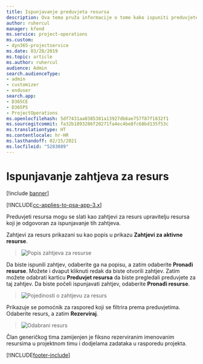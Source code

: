 ```yaml
---
title: Ispunjavanje preduvjeta resursa
description: Ova tema pruža informacije o tome kako ispuniti preduvjete resursa.
author: ruhercul
manager: kfend
ms.service: project-operations
ms.custom:
- dyn365-projectservice
ms.date: 03/28/2019
ms.topic: article
ms.author: ruhercul
audience: Admin
search.audienceType:
- admin
- customizer
- enduser
search.app:
- D365CE
- D365PS
- ProjectOperations
ms.openlocfilehash: 5df7431aa0385381a13927db6ae757f87f1832f1
ms.sourcegitcommit: fa32b1893286f20271fa4ec4be8fc68bd135f53c
ms.translationtype: HT
ms.contentlocale: hr-HR
ms.lasthandoff: 02/15/2021
ms.locfileid: "5283089"
---
```

# <a name="fulfilling-resource-requests"></a>Ispunjavanje zahtjeva za resurs

[!include [banner](../includes/psa-now-project-operations.md)]

[!INCLUDE[cc-applies-to-psa-app-3.x](../includes/cc-applies-to-psa-app-3x.md)]

Preduvjeti resursa mogu se slati kao zahtjevi za resurs upravitelju resursa koji je odgovoran za ispunjavanje tih zahtjeva.

Zahtjevi za resurs prikazani su kao popis u prikazu **Zahtjevi za aktivne resurse**.

> ![Popis zahtjeva za resurse](media/Resource-Management-image59.png)

Da biste ispunili zahtjev, odaberite ga na popisu, a zatim odaberite **Pronađi resurse**. Možete i dvaput kliknuti redak da biste otvorili zahtjev. Zatim možete odabrati karticu **Preduvjet resursa** da biste pregledali preduvjete za taj zahtjev. Da biste počeli ispunjavati zahtjev, odaberite **Pronađi resurse**.

> ![Pojedinosti o zahtjevu za resurs](media/Resource-Management-image60.png)

Prikazuje se pomoćnik za raspored koji se filtrira prema preduvjetima. Odaberite resurs, a zatim **Rezerviraj**.

> ![Odabrani resurs](media/Resource-Management-image61.png)

Član generičkog tima zamijenjen je fiksno rezerviranim imenovanim resursima u projektnom timu i dodjelama zadataka u rasporedu projekta.


[!INCLUDE[footer-include](../includes/footer-banner.md)]